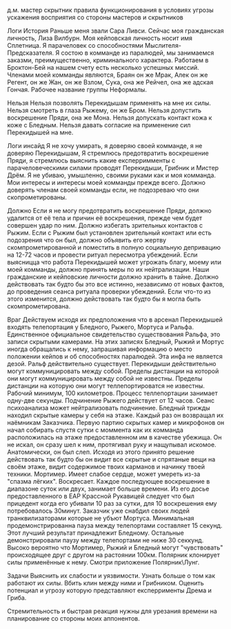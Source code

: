 
д.м. мастер скрытник
правила функционирования в условиях угрозы ускажения восприятия со стороны мастеров и скрытников

Логи История
Раньше меня звали Сара Ливси. Сейчас моя гражданская личность, Лиза Вилбурн. Моя кейповская личность носит имя Сплетница. Я парачеловек со способностями Мыслителя-Предсказателя. 
Я состою в комманде из паралюдей, мы занимаемся заказми, преимущественно, криминального характера. Работаем в Броктон-Бей на нашем счету есть несколько успешных миссий. Членами моей комманды являются, Браян он же Мрак, Алек он же Регент, он же Жан, он же Взлом, Сука, она же Рейчел, она же адская Гончая. Рабочее название группы Неформалы.

Нельзя
Нельзя позволять Перекидышам применять на мне их силы. 
Нельзя смотреть в глаза Рыжему, он же Бром. Нельзя допустить воскрешение Пряди, она же Мона. Нельзя допускать контакт кожа к коже с Бледным. 
Нельзя давать согласие на применение сил Перекидышей на мне. 

Логи инсайд
Я не хочу умирать, я доверяю своей комманде, я не доверяю Перекидышам, 
Я стремлюсь предотвратить воскрешение Пряди, я стремлюсь выяснить какие експерримменты с парачеловеческими силами проводят Перекидыши, Грибник и Мистер Дрём. 
Я не убиваю, умышленно, своими руками как и моя комманда. Мои интересы и интересы моей комманды прежде всего. 
Должно доверять членам своей комманды если, не подозреваю что они скопрометированы. 

Должно
Если я не могу предотвратить воскрешение Пряди, должно удалится от её тела и причин её воскрешения, прежде чем будет совершен удар по ним. 
Должно избегать зрительных контактов с Рыжим. 
Если с Рыжим был установлен зрительный контакт или есть подозрения что он был, должно объявить его жертву скомпрометированной и поместить в полную социальную депривацию на 12-72 часов и провести ритуал пересмотра убеждений.
Если выясницца что работа Перекидышей может угрожать благу, моему или моей комманды, должно принять меры по их нейтрализации. 
Наши гражданские и кейповские личности должно хранить в тайне. 
Должно действовать так будто бы это все истинно, независимо от новых фактов, до проведения сеанса ритуала проверки убеждений.
Если что-то из этого изменится, должно действовать так будто бы я могла быть скомпрометирована.

Враг
Действуем исходя их предположения что в арсенал Перекидышей входять телепортация у Бледного, Рыжего, Мортуса и Ральфа. 
Единственное официальное свидетельство существования Ральфа, это записи скрытыми камерами. На этих записях Бледный, Рыжий и Мортус иногда обращались к нему, запрашивая информацию о место положении кейпов и об способностях паралюдей. Эта инфа не является дезой. Ральф действительно существует. 
Перекидыши действительно могут коммуницировать между собой. 
Пределы дистанции на которой они могут коммуницировать между собой не известны.
Пределы дистанции на которую они могут теллепортироватся не известны. Рабочий минимум, 100 километров. 
Процесс теллепортации занимает одну-две секунды.
Подчинение Рыжего действует от 12 часов. Сеанс психоанализа может нейтрализовать подчинение.
Бледный трижды находил скрытые камеры у себя на этаже. Каждый раз он возвращал их наёмникам Заказчика. Первую партию скрытых камер и микрофонов он начал собирать спустя сутки с моммента как их комманда расположилась на этаже предоставленном им в качестве убежища. Он не искал, он сразу шел к ним, протягивал руку и нащупывал искомое. Анатомически, он был слеп.
Исходя из этого принято решение действовать так будто бы он видит все скрытые и спрятаные вещи на своём этаже, видит содержимое твоих карманов и начинку твоей техники.
Мортимер. Имеет слабое сердце, может умереть из-за "спазма лёгких". Воскресает. Каждое последующее воскрешение в диапазоне суток или двух, занимает больше времени. Из его досье предоставленного в ЕАР Крассной Рукавицей следует что был прицедент когда его убивали 10 раз за сутки, для 10 воскрешения ему потребовалось 30минут. Заказчик уже снабдил своих людей транквилизаторами которые не убъют Мортуса.
Минимальная продемонстрированна пауза между телепортами составляет 15 секунд. Этот лучший результат принадлежит Бледному. Остальные демонстрировали паузу между телепортами не ниже 30 секкунд.
Высоко вероятно что Мортимер, Рыжий и Бледный могут "чувствовать" происходящее друг с другом на растоянии 100км.
Полярник клонирует силы применённые к нему. Смотри приложение Полярник\Лунг.

Задачи 
Выяснить их слабости и уязвимости. Узнать больше о том как работают их силы.
Вбить клин между ними и Грибником. Оценить потенциал и угрозу которую представляют експеррименты Дрема и Гриба.

Стремительность и быстрая реакция нужны для урезания времени на планирование со стороны моих аппонентов.
